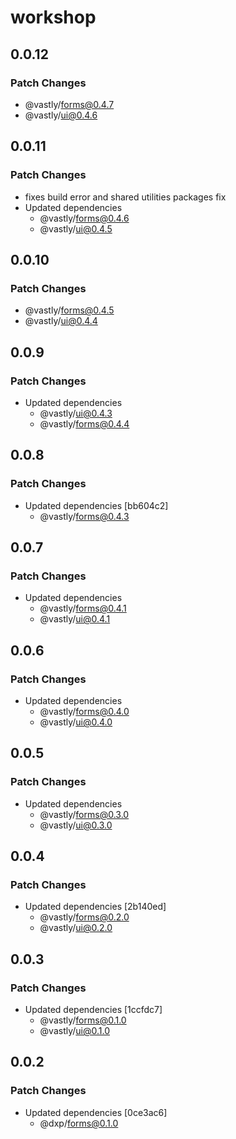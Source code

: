 # workshop

## 0.0.12

### Patch Changes

- @vastly/forms@0.4.7
- @vastly/ui@0.4.6

## 0.0.11

### Patch Changes

- fixes build error and shared utilities packages fix
- Updated dependencies
  - @vastly/forms@0.4.6
  - @vastly/ui@0.4.5

## 0.0.10

### Patch Changes

- @vastly/forms@0.4.5
- @vastly/ui@0.4.4

## 0.0.9

### Patch Changes

- Updated dependencies
  - @vastly/ui@0.4.3
  - @vastly/forms@0.4.4

## 0.0.8

### Patch Changes

- Updated dependencies [bb604c2]
  - @vastly/forms@0.4.3

## 0.0.7

### Patch Changes

- Updated dependencies
  - @vastly/forms@0.4.1
  - @vastly/ui@0.4.1

## 0.0.6

### Patch Changes

- Updated dependencies
  - @vastly/forms@0.4.0
  - @vastly/ui@0.4.0

## 0.0.5

### Patch Changes

- Updated dependencies
  - @vastly/forms@0.3.0
  - @vastly/ui@0.3.0

## 0.0.4

### Patch Changes

- Updated dependencies [2b140ed]
  - @vastly/forms@0.2.0
  - @vastly/ui@0.2.0

## 0.0.3

### Patch Changes

- Updated dependencies [1ccfdc7]
  - @vastly/forms@0.1.0
  - @vastly/ui@0.1.0

## 0.0.2

### Patch Changes

- Updated dependencies [0ce3ac6]
  - @dxp/forms@0.1.0
